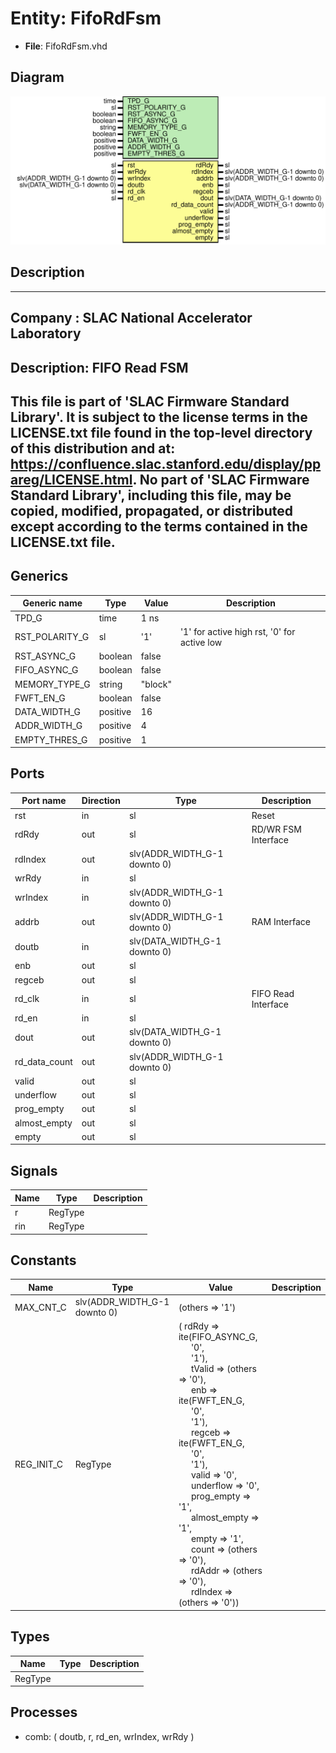 # Entity: FifoRdFsm

- **File**: FifoRdFsm.vhd
## Diagram

![Diagram](FifoRdFsm.svg "Diagram")
## Description

-----------------------------------------------------------------------------
 Company    : SLAC National Accelerator Laboratory
-----------------------------------------------------------------------------
 Description: FIFO Read FSM
-----------------------------------------------------------------------------
 This file is part of 'SLAC Firmware Standard Library'.
 It is subject to the license terms in the LICENSE.txt file found in the
 top-level directory of this distribution and at:
    https://confluence.slac.stanford.edu/display/ppareg/LICENSE.html.
 No part of 'SLAC Firmware Standard Library', including this file,
 may be copied, modified, propagated, or distributed except according to
 the terms contained in the LICENSE.txt file.
-----------------------------------------------------------------------------
## Generics

| Generic name   | Type     | Value   | Description                                  |
| -------------- | -------- | ------- | -------------------------------------------- |
| TPD_G          | time     | 1 ns    |                                              |
| RST_POLARITY_G | sl       | '1'     |  '1' for active high rst, '0' for active low |
| RST_ASYNC_G    | boolean  | false   |                                              |
| FIFO_ASYNC_G   | boolean  | false   |                                              |
| MEMORY_TYPE_G  | string   | "block" |                                              |
| FWFT_EN_G      | boolean  | false   |                                              |
| DATA_WIDTH_G   | positive | 16      |                                              |
| ADDR_WIDTH_G   | positive | 4       |                                              |
| EMPTY_THRES_G  | positive | 1       |                                              |
## Ports

| Port name     | Direction | Type                         | Description         |
| ------------- | --------- | ---------------------------- | ------------------- |
| rst           | in        | sl                           | Reset               |
| rdRdy         | out       | sl                           | RD/WR FSM Interface |
| rdIndex       | out       | slv(ADDR_WIDTH_G-1 downto 0) |                     |
| wrRdy         | in        | sl                           |                     |
| wrIndex       | in        | slv(ADDR_WIDTH_G-1 downto 0) |                     |
| addrb         | out       | slv(ADDR_WIDTH_G-1 downto 0) | RAM Interface       |
| doutb         | in        | slv(DATA_WIDTH_G-1 downto 0) |                     |
| enb           | out       | sl                           |                     |
| regceb        | out       | sl                           |                     |
| rd_clk        | in        | sl                           | FIFO Read Interface |
| rd_en         | in        | sl                           |                     |
| dout          | out       | slv(DATA_WIDTH_G-1 downto 0) |                     |
| rd_data_count | out       | slv(ADDR_WIDTH_G-1 downto 0) |                     |
| valid         | out       | sl                           |                     |
| underflow     | out       | sl                           |                     |
| prog_empty    | out       | sl                           |                     |
| almost_empty  | out       | sl                           |                     |
| empty         | out       | sl                           |                     |
## Signals

| Name | Type    | Description |
| ---- | ------- | ----------- |
| r    | RegType |             |
| rin  | RegType |             |
## Constants

| Name       | Type                         | Value                                                                                                                                                                                                                                                                                                                                                                                                                                                                                                                                                                                                                                                                                                                                                                                                                                                                                                                                                                                                                                                                                        | Description |
| ---------- | ---------------------------- | -------------------------------------------------------------------------------------------------------------------------------------------------------------------------------------------------------------------------------------------------------------------------------------------------------------------------------------------------------------------------------------------------------------------------------------------------------------------------------------------------------------------------------------------------------------------------------------------------------------------------------------------------------------------------------------------------------------------------------------------------------------------------------------------------------------------------------------------------------------------------------------------------------------------------------------------------------------------------------------------------------------------------------------------------------------------------------------------- | ----------- |
| MAX_CNT_C  | slv(ADDR_WIDTH_G-1 downto 0) |  (others => '1')                                                                                                                                                                                                                                                                                                                                                                                                                                                                                                                                                                                                                                                                                                                                                                                                                                                                                                                                                                                                                                                                             |             |
| REG_INIT_C | RegType                      |  (       rdRdy        => ite(FIFO_ASYNC_G,<br><span style="padding-left:20px"> '0',<br><span style="padding-left:20px"> '1'),<br><span style="padding-left:20px">       tValid       => (others => '0'),<br><span style="padding-left:20px">       enb          => ite(FWFT_EN_G,<br><span style="padding-left:20px"> '0',<br><span style="padding-left:20px"> '1'),<br><span style="padding-left:20px">       regceb       => ite(FWFT_EN_G,<br><span style="padding-left:20px"> '0',<br><span style="padding-left:20px"> '1'),<br><span style="padding-left:20px">       valid        => '0',<br><span style="padding-left:20px">       underflow    => '0',<br><span style="padding-left:20px">       prog_empty   => '1',<br><span style="padding-left:20px">       almost_empty => '1',<br><span style="padding-left:20px">       empty        => '1',<br><span style="padding-left:20px">       count        => (others => '0'),<br><span style="padding-left:20px">       rdAddr       => (others => '0'),<br><span style="padding-left:20px">       rdIndex      => (others => '0')) |             |
## Types

| Name    | Type | Description |
| ------- | ---- | ----------- |
| RegType |      |             |
## Processes
- comb: ( doutb, r, rd_en, wrIndex, wrRdy )
